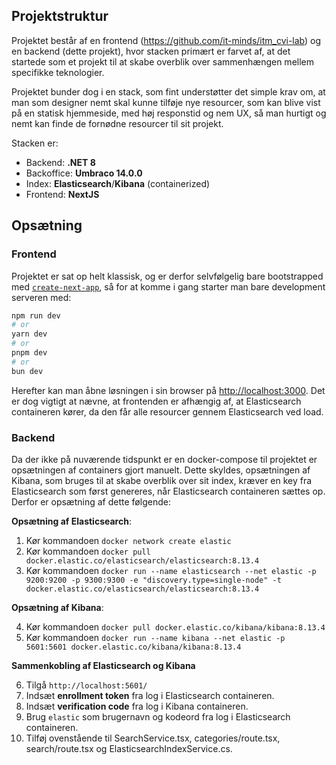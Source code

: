## Projektstruktur

Projektet består af en frontend (https://github.com/it-minds/itm_cvi-lab) og en backend (dette projekt), hvor stacken primært er farvet af, at det startede som et projekt til at skabe overblik over sammenhængen mellem specifikke teknologier. 

Projektet bunder dog i en stack, som fint understøtter det simple krav om, at man som designer nemt skal kunne tilføje nye resourcer, som kan blive vist på en statisk hjemmeside, med høj responstid og nem UX, så man hurtigt og nemt kan finde de fornødne resourcer til sit projekt.

Stacken er:

- Backend: **.NET 8**
- Backoffice: **Umbraco 14.0.0**
- Index: **Elasticsearch**/**Kibana** (containerized)
- Frontend: **NextJS**

## Opsætning

### Frontend

Projektet er sat op helt klassisk, og er derfor selvfølgelig bare bootstrapped med [`create-next-app`](https://github.com/vercel/next.js/tree/canary/packages/create-next-app), så for at komme i gang starter man bare development serveren med:

```bash
npm run dev
# or
yarn dev
# or
pnpm dev
# or
bun dev
```

Herefter kan man åbne løsningen i sin browser på [http://localhost:3000](http://localhost:3000). Det er dog vigtigt at nævne, at frontenden er afhængig af, at Elasticsearch containeren kører, da den får alle resourcer gennem Elasticsearch ved load.

### Backend

Da der ikke på nuværende tidspunkt er en docker-compose til projektet er opsætningen af containers gjort manuelt. Dette skyldes, opsætningen af Kibana, som bruges til at skabe overblik over sit index, kræver en key fra Elasticsearch som først genereres, når Elasticsearch containeren sættes op. Derfor er opsætning af dette følgende:

**Opsætning af Elasticsearch**:

1. Kør kommandoen `docker network create elastic`
2. Kør kommandoen `docker pull docker.elastic.co/elasticsearch/elasticsearch:8.13.4`
3. Kør kommandoen `docker run --name elasticsearch --net elastic -p 9200:9200 -p 9300:9300 -e "discovery.type=single-node" -t docker.elastic.co/elasticsearch/elasticsearch:8.13.4`

**Opsætning af Kibana**:

4. Kør kommandoen `docker pull docker.elastic.co/kibana/kibana:8.13.4`
5. Kør kommandoen `docker run --name kibana --net elastic -p 5601:5601 docker.elastic.co/kibana/kibana:8.13.4`

**Sammenkobling af Elasticsearch og Kibana**

6. Tilgå `http://localhost:5601/`
7. Indsæt **enrollment token** fra log i Elasticsearch containeren.
8. Indsæt **verification code** fra log i Kibana containeren.
9. Brug `elastic` som brugernavn og kodeord fra log i Elasticsearch containeren.
10. Tilføj ovenstående til SearchService.tsx, categories/route.tsx, search/route.tsx og ElasticsearchIndexService.cs.
